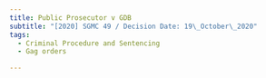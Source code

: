 ```yaml
---
title: Public Prosecutor v GDB
subtitle: "[2020] SGMC 49 / Decision Date: 19\_October\_2020"
tags:
  - Criminal Procedure and Sentencing
  - Gag orders

---
```

